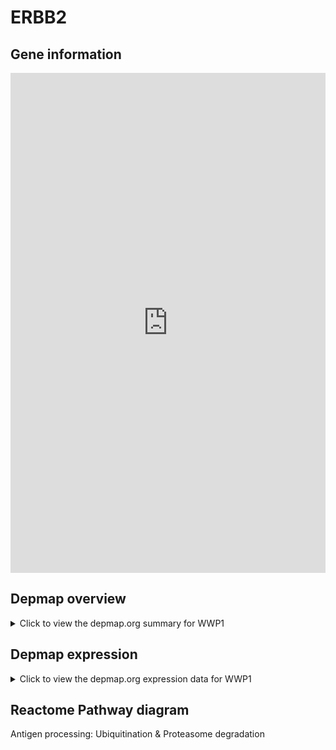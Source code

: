 <h1>ERBB2</h1>

<h2>Gene information</h2>
<iframe src="https://depmap.org/portal/gene/WWP1?tab=about" style="border:none;width:100%;height:800px"></iframe>

<h2>Depmap overview</h2>
<details>
  <summary>Click to view the depmap.org summary for WWP1</summary>
  <iframe src="https://depmap.org/portal/gene/WWP1?tab=overview" style="border:none;width:100%;height:800px"></iframe>
</details>

<h2>Depmap expression</h2>
<details>
  <summary>Click to view the depmap.org expression data for WWP1</summary>
  <iframe src="https://depmap.org/portal/gene/WWP1?tab=characterization" style="border:none;width:100%;height:800px"></iframe>
</details>



<h2>Reactome Pathway diagram</h2>
Antigen processing: Ubiquitination & Proteasome degradation
<div id="diagramHolder"></div>

<script>
    //Creating the Reactome Diagram widget
    //Take into account a proxy needs to be set up in your server side pointing to www.reactome.org
    function onReactomeDiagramReady(){  //This function is automatically called when the widget code is ready to be used
        var diagram = Reactome.Diagram.create({
            "placeHolder" : "diagramHolder",
            "width" : 900,
            "height" : 500
        });

        //Initialising it to the "Hemostasis" pathway
        diagram.loadDiagram("R-HSA-983168");

        //Adding different listeners

        diagram.onDiagramLoaded(function (loaded) {
            console.info("Loaded ", loaded);
            diagram.flagItems("BAD");
	    diagram.flagItems("Q92934");
            if (loaded == "R-HSA-983168") diagram.selectItem("R-HSA-983168");
        });

     }
</script>



